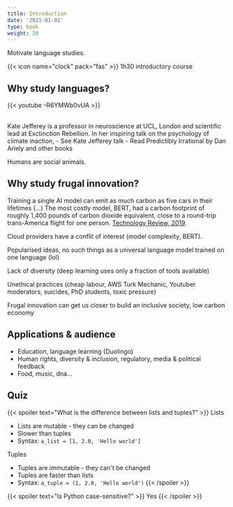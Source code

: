 ```yaml
---
title: Introduction
date: '2021-01-01'
type: book
weight: 20
---
```


Motivate language studies.

<!--more-->

{{< icon name="clock" pack="fas" >}} 1h30 introductory course

## Why study languages? 

{{< youtube -R6YMWb0vUA >}}

<br> 
Kate Jefferey is a professor in neuroscience at UCL, London and scientific lead at Exctinction Rebellion. In her inspiring talk on the psychology of climate inaction, 
- See Kate Jefferey talk
- Read Predictibly Irrational by Dan Ariely and other books

Humans are social animals.

## Why study frugal innovation?

Training a single AI model can emit as much carbon as five cars in their lifetimes (...) The most costly model, BERT, had a carbon footprint of roughly 1,400 pounds of carbon dioxide equivalent, close to a round-trip trans-America flight for one person. [Technology Review, 2019](https://www.technologyreview.com/2019/06/06/239031/training-a-single-ai-model-can-emit-as-much-carbon-as-five-cars-in-their-lifetimes/). 

Cloud providers have a conflit of interest (model complexity, BERT).

Popularised ideas, no such things as a universal language model trained on one language (lol)

Lack of diversity (deep learning uses only a fraction of tools available)

Unethical practices (cheap labour, AWS Turk Mechanic, Youtuber moderators, suicides, PhD students, toxic pressure)

Frugal innovation can get us closer to build an inclusive society, low carbon economy

## Applications & audience

- Education, language learning (Duolingo)
- Human rights, diversity & inclusion, regulatory, media & political feedback
- Food, music, dna…

## Quiz

{{< spoiler text="What is the difference between lists and tuples?" >}}
Lists

- Lists are mutable - they can be changed
- Slower than tuples
- Syntax: `a_list = [1, 2.0, 'Hello world']`

Tuples

- Tuples are immutable - they can't be changed
- Tuples are faster than lists
- Syntax: `a_tuple = (1, 2.0, 'Hello world')`
  {{< /spoiler >}}

{{< spoiler text="Is Python case-sensitive?" >}}
Yes
{{< /spoiler >}}
